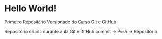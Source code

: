 # Hello World!
 Primeiro Repositório Versionado do Curso Git e GitHub

 Repositório criado durante aula Git e GitHub
 commit -> Push -> Repositório
